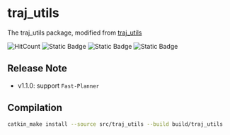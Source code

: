 # traj_utils

The traj_utils package, modified from [traj_utils](https://github.com/ZJU-FAST-Lab/ego-planner/tree/master/src/planner/traj_utils)

![HitCount](https://img.shields.io/endpoint?url=https%3A%2F%2Fhits.dwyl.com%2FHuaYuXiao%2Ftraj_utils.json%3Fcolor%3Dpink)
![Static Badge](https://img.shields.io/badge/ROS-noetic-22314E?logo=ros)
![Static Badge](https://img.shields.io/badge/C%2B%2B-14-00599C?logo=cplusplus)
![Static Badge](https://img.shields.io/badge/Ubuntu-20.04.6-E95420?logo=ubuntu)


## Release Note

- v1.1.0: support `Fast-Planner`


## Compilation

```bash
catkin_make install --source src/traj_utils --build build/traj_utils
```
